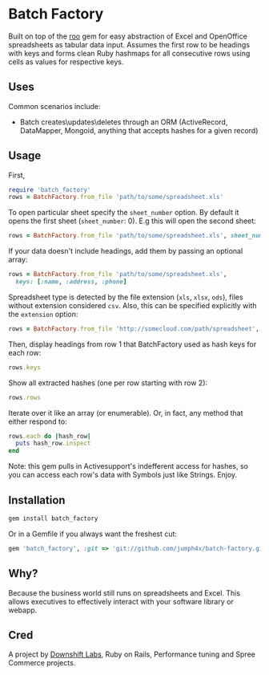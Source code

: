 # Batch Factory

Built on top of the [roo](https://github.com/roo-rb/roo) gem for easy abstraction of Excel and OpenOffice spreadsheets as tabular data input.
Assumes the first row to be headings with keys and forms clean Ruby hashmaps for all consecutive rows using cells as values for respective keys.

## Uses

Common scenarios include:

* Batch creates\updates\deletes through an ORM (ActiveRecord, DataMapper, Mongoid, anything that accepts hashes for a given record)

## Usage
First,
```ruby
require 'batch_factory'
rows = BatchFactory.from_file 'path/to/some/spreadsheet.xls'
```
To open particular sheet specify the `sheet_number` option.
By default it opens the first sheet (`sheet_number`: 0).
E.g this will open the second sheet:
```ruby
rows = BatchFactory.from_file 'path/to/some/spreadsheet.xls', sheet_number: 1
```

If your data doesn't include headings, add them by passing an
optional array:
```ruby
rows = BatchFactory.from_file 'path/to/some/spreadsheet.xls',
  keys: [:name, :address, :phone]
```

Spreadsheet type is detected by the file extension (`xls`, `xlsx`, `ods`),
files without extension considered `csv`.
Also, this can be specified explicitly with the `extension` option:
```ruby
rows = BatchFactory.from_file 'http://somecloud.com/path/spreadsheet', extension: 'xls'
```

Then, display headings from row 1 that BatchFactory used as hash keys for each row:
```ruby
rows.keys
```

Show all extracted hashes (one per row starting with row 2):
```ruby
rows.rows
```

Iterate over it like an array (or enumerable). Or, in fact, any method that either respond to:
```ruby
rows.each do |hash_row|
  puts hash_row.inspect
end
```

Note: this gem pulls in Activesupport's indefferent access for hashes, so you can access each row's data with Symbols just like Strings. Enjoy.

## Installation

```ruby
gem install batch_factory
```

Or in a Gemfile if you always want the freshest cut:
```ruby
gem 'batch_factory', :git => 'git://github.com/jumph4x/batch-factory.git'
```

## Why?

Because the business world still runs on spreadsheets and Excel. This allows executives to effectively interact with your software library or webapp. 

## Cred

A project by [Downshift Labs](http://downshiftlabs.com), Ruby on Rails,
Performance tuning and Spree Commerce projects.
